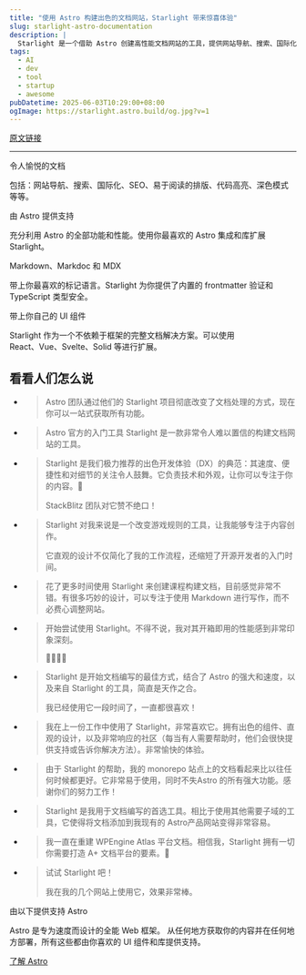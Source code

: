 ```yaml
---
title: "使用 Astro 构建出色的文档网站，Starlight 带来惊喜体验"
slug: starlight-astro-documentation
description: |
  Starlight 是一个借助 Astro 创建高性能文档网站的工具，提供网站导航、搜索、国际化、SEO 等功能。支持 Markdown、Markdoc 和 MDX 的便捷使用，让开发者可以专注内容创作。接入你最爱的 UI 组件，享受出色的开发体验和社区支持。
tags: 
  - AI
  - dev
  - tool
  - startup
  - awesome
pubDatetime: 2025-06-03T10:29:00+08:00
ogImage: https://starlight.astro.build/og.jpg?v=1
---
```


[原文链接](https://starlight.astro.build/zh-cn/)

---

令人愉悦的文档

包括：网站导航、搜索、国际化、SEO、易于阅读的排版、代码高亮、深色模式等等。

由 Astro 提供支持

充分利用 Astro 的全部功能和性能。使用你最喜欢的 Astro 集成和库扩展\
Starlight。

Markdown、Markdoc 和 MDX

带上你最喜欢的标记语言。Starlight 为你提供了内置的 frontmatter 验证和\
TypeScript 类型安全。

带上你自己的 UI 组件

Starlight 作为一个不依赖于框架的完整文档解决方案。可以使用\
React、Vue、Svelte、Solid 等进行扩展。

## 看看人们怎么说

* > Astro 团队通过他们的 Starlight 项目彻底改变了文档处理的方式，现在你可以一站式获取所有功能。

* > Astro 官方的入门工具 Starlight 是一款非常令人难以置信的构建文档网站的工具。

* > Starlight 是我们极力推荐的出色开发体验（DX）的典范：其速度、便捷性和对细节的关注令人鼓舞。它负责技术和外观，让你可以专注于你的内容。👏
  >
  > StackBlitz 团队对它赞不绝口！

* > Starlight 对我来说是一个改变游戏规则的工具，让我能够专注于内容创作。
  >
  > 它直观的设计不仅简化了我的工作流程，还缩短了开源开发者的入门时间。

* > 花了更多时间使用 Starlight 来创建课程构建文档，目前感觉非常不错。有很多巧妙的设计，可以专注于使用 Markdown 进行写作，而不必费心调整网站。

* > 开始尝试使用 Starlight。不得不说，我对其开箱即用的性能感到非常印象深刻。
  >
  > 💯💯💯💯

* > Starlight 是开始文档编写的最佳方式，结合了 Astro 的强大和速度，以及来自 Starlight 的工具，简直是天作之合。
  >
  > 我已经使用它一段时间了，一直都很喜欢！

* > 我在上一份工作中使用了 Starlight，非常喜欢它。拥有出色的组件、直观的设计，以及非常响应的社区（每当有人需要帮助时，他们会很快提供支持或告诉你解决方法）。非常愉快的体验。

* > 由于 Starlight 的帮助，我的 monorepo 站点上的文档看起来比以往任何时候都更好。它非常易于使用，同时不失Astro 的所有强大功能。感谢你们的努力工作！

* > Starlight 是我用于文档编写的首选工具。相比于使用其他需要子域的工具，它使得将文档添加到我现有的 Astro产品网站变得非常容易。

* > 我一直在重建 WPEngine Atlas 平台文档。相信我，Starlight 拥有一切你需要打造 A+ 文档平台的要素。🙌

* > 试试 Starlight 吧！
  >
  > 我在我的几个网站上使用它，效果非常棒。

由以下提供支持 Astro

Astro 是专为速度而设计的全能 Web 框架。 从任何地方获取你的内容并在任何地方部署，所有这些都由你喜欢的 UI 组件和库提供支持。

[了解 Astro](https://astro.build/)


